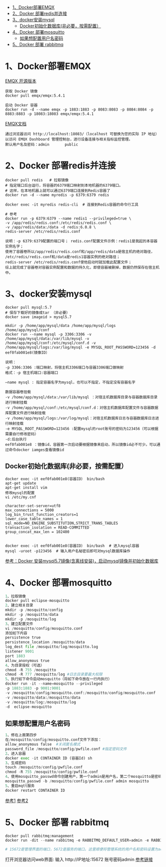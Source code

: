 - [1、Docker部署EMQX](#1docker部署emqx)
- [2、Docker 部署redis并连接](#2docker-部署redis并连接)
- [3、docker安装mysql](#3docker安装mysql)
  - [Docker初始化数据库(非必要，按需配置）](#docker初始化数据库非必要按需配置)
- [4、Docker 部署mosquitto](#4docker-部署mosquitto)
  - [如果想配置用户名密码](#如果想配置用户名密码)
- [5、Docker 部署 rabbitmq](#5docker-部署-rabbitmq)


# 1、Docker部署EMQX 
[EMQX 开源版本](https://www.emqx.com/zh/downloads-and-install?product=broker&version=5.4.1&os=Docker&oslabel=Docker)

```
获取 Docker 镜像
docker pull emqx/emqx:5.4.1

启动 Docker 容器
docker run -d --name emqx -p 1883:1883 -p 8083:8083 -p 8084:8084 -p 8883:8883 -p 18083:18083 emqx/emqx:5.4.1
```
[EMQX文档](https://www.emqx.io/docs/zh/latest/)

```
通过浏览器访问 http://localhost:18083/（localhost 可替换为您的实际 IP 地址）
以访问 EMQX Dashboard 管理控制台，进行设备连接与相关指标监控管理。
默认用户名及密码：admin       public
```
# 2、Docker 部署redis并连接

```
docker pull redis   # 拉取镜像
# 指定端口后台运行，将容器的6379端口映射到本地机器的6379端口。
# 这样，在本地机器上就可以通过6379端口连接到Redis容器了
docker run -d --name myredis -p 6379:6379 redis  

docker exec -it myredis redis-cli  # 连接到Redis容器的命令行工具

# 参考
docker run -p 6379:6379 --name redis1 --privileged=true \
-v /app/redis/redis.conf:/etc/redis/redis.conf \
-v /app/redis/data:/data -d redis:6.0.8 \
redis-server /etc/redis/redis.conf

说明：-p 6379:6379配置的端口号； redis.conf配置文件示例：redis1是我起的本容器实例名字；
使用了容器卷所以/app/redis/redis.conf和/app/redis/data是宿主机的绝对路径，
/etc/redis/redis.conf和/data是redis1容器实例的绝对路径；
redis-server /etc/redis/redis.conf使他启动时就加载此配置文件；
综上就完成了容器卷对容器实例配置和数据的持久化，即使容器被删掉，数据仍然保存在宿主机中。
```

# 3、docker安装mysql

```
docker pull mysql:5.7 
# 保存下载好的镜像成tar （非必要）
docker save imageid > mysql5.7

mkdir -p /home/app/mysql/data /home/app/mysql/logs /home/app/mysql/conf
docker run --name mysql -p 3306:3306 -v /home/app/mysql/data:/var/lib/mysql -v /home/app/mysql/conf:/etc/mysql/conf.d -v /home/app/mysql/logs:/var/log/mysql -e MYSQL_ROOT_PASSWORD=123456 -d eef0fab001e8(镜像ID）

说明：
-p 3306:3306 :端口映射，将宿主机3306端口与容器3306端口做映射
格式：-p 宿主机端口:容器端口

–name mysql : 指定容器名字为mysql，也可以不指定，不指定没有容器名字

数据容器卷挂载
-v /home/app/mysql/data:/var/lib/mysql ：对宿主机数据库目录与容器数据库目录进行映射挂载
-v /home/app/mysql/conf:/etc/mysql/conf.d：对宿主机数据库配置文件与容器数据库配置文件进行映射挂载
-v /home/app/mysql/logs:/var/log/mysql：对宿主机数据库日志与容器数据库日志进行映射挂载
-e MYSQL_ROOT_PASSWORD=123456 :配置mysql的root账号的密码为123456（可以根据需要自行修改密码）
-d:后台执行
eef0fab001e8 ：镜像id，容器第一次启动要根据镜像来启动，所以镜像id必不可少。可以通过命令docker iamges查看镜像id

```
## Docker初始化数据库(非必要，按需配置）

```
docker exec -it eef0fab001e8(容器ID） bin/bash
apt-get update
apt-get install vim
修改mysql的配置
vi /etc/my.cnf

character-set-server=utf8
max_connections = 5000
log_bin_trust_function_creators=1
lower_case_table_names = 1
sql_mode=NO_ENGINE_SUBSTITUTION,STRICT_TRANS_TABLES
transaction_isolation = READ-COMMITTED
group_concat_max_len = 102400 


docker exec -it eef0fab001e8(容器ID） bin/bash  # 进入mysql容器
mysql -uroot -p123456  # 输入用户名秘密后即可对mysql数据库操作
```
[参考：Docker 安装mysql5.7镜像(含离线安装)，启动mysql镜像并初始化数据库](https://blog.csdn.net/qq_37746855/article/details/128900898)

# 4、Docker 部署mosquitto

```python
1、拉取镜像
docker pull eclipse-mosquitto
2、建立相关目录
mkdir -p /mosquitto/config
mkdir -p /mosquitto/data
mkdir -p /mosquitto/log
3、建立配置文件
vi /mosquitto/config/mosquitto.conf
添加如下内容
persistence true
persistence_location /mosquitto/data
log_dest file /mosquitto/log/mosquitto.log
listener 9001
port 1883
allow_anonymous true
4、为目录授权（可选）
chmod -R 755 /mosquitto
chmod -R 777 /mosquitto/log #日志目录要最大权限
5、执行如下命令启动mosquitto（将如下命令放在一行内执行）
docker run -it --name=mosquitto --privileged
-p 1883:1883 -p 9001:9001 
-v /mosquitto/config/mosquitto.conf:/mosquitto/config/mosquitto.conf  
-v /mosquitto/data:/mosquitto/data 
-v /mosquitto/log:/mosquitto/log 
-d  eclipse-mosquitto 

```
## 如果想配置用户名密码

```python
1、修在上面第四步
在/mosquitto/config/mosquitto.conf文件下添加：
allow_anonymous false  #关闭匿名模式
password_file /mosquitto/config/pwfile.conf #指定密码文件
2、进入容器
docker exec -it CONTAINER ID (容器Id) sh
3、生成密码
touch /mosquitto/config/pwfile.conf
chmod -R 755 /mosquitto/config/pwfile.conf
4、使用mosquitto_passwd命令创建用户，第一个admin是用户名，第二个mosquitto是密码。
mosquitto_passwd -b /mosquitto/config/pwfile.conf admin mosquitto
5、重启mqtt服务
docker restart CONTAINER ID
```
[参考1](https://www.cnblogs.com/z_lb/p/17723435.html)
[参考2](https://blog.csdn.net/weixin_44508895/article/details/133385217)

# 5、Docker 部署 rabbitmq

```python
docker pull rabbitmq:management
docker run -dit --name rabbitmq -e RABBITMQ_DEFAULT_USER=admin -e RABBITMQ_DEFAULT_PASS=admin -p 15672:15672 -p 5672:5672 rabbitmq:managemen

# 15672是管理界面的端口，5672是服务的端口。这里顺便将管理系统的用户名和密码设置为admin admin 默认账号和密码是guest guest
```
打开浏览器访问web界面: 输入  http://IP地址:15672   账号密码admin
[参考链接](https://www.cnblogs.com/caijunchao/p/13864673.html)

